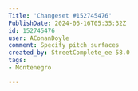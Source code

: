 ```yaml
---
Title: 'Changeset #152745476'
PublishDate: 2024-06-16T05:35:32Z
id: 152745476
user: AConanDoyle
comment: Specify pitch surfaces
created_by: StreetComplete_ee 58.0
tags:
- Montenegro

---
```

